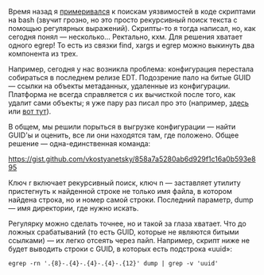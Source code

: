 Время назад я [примеривался](/notes/vulnerabilities/) к поискам уязвимостей в коде скриптами на bash (звучит грозно, но это просто рекурсивный поиск текста с помощью регулярных выражений). Скрипты-то я тогда написал, но, как сегодня понял — несколько… Ректально, кхм. Для решения хватает одного egrep! То есть из связки find, xargs и egrep можно выкинуть два компонента из трех.

Например, сегодня у нас возникла проблема: конфигурация перестала собираться в последнем релизе EDT. Подозрение пало на битые GUID — ссылки на объекты метаданных, удаленные из конфигурации. Платформа не всегда справляется с их вычисткой после того, как удалит сами объекты; я уже пару раз писал про это (например, [здесь](/notes/designer-error-investigation/) или [вот тут](/notes/unresolved-gopher/)).

В общем, мы решили порыться в выгрузке конфигурации — найти GUID'ы и оценить, все ли они находятся там, где положено. Общее решение — одна-единственная команда:

https://gist.github.com/vkostyanetsky/858a7a5280ab6d929f1c16a0b593e895

Ключ r включает рекурсивный поиск, ключ n — заставляет утилиту пристегнуть к найденной строке не только имя файла, в котором найдена строка, но и номер самой строки. Последний параметр, dump — имя директории, где нужно искать.

Регулярку можно сделать точнее, но и такой за глаза хватает. Что до ложных срабатываний (то есть GUID, которые не являются битыми ссылками) — их легко отсеять через пайп. Например, скрипт ниже не будет выводить строки с GUID, в которых есть подстрока «uuid»:

    egrep -rn '.{8}-.{4}-.{4}-.{4}-.{12}' dump | grep -v 'uuid'
